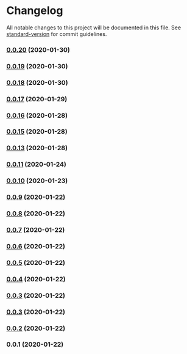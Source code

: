 # Changelog

All notable changes to this project will be documented in this file. See [standard-version](https://github.com/conventional-changelog/standard-version) for commit guidelines.

### [0.0.20](https://github.com/noiach/gateway-js/compare/v0.0.19...v0.0.20) (2020-01-30)

### [0.0.19](https://github.com/noiach/gateway-js/compare/v0.0.18...v0.0.19) (2020-01-30)

### [0.0.18](https://github.com/noiach/gateway-js/compare/v0.0.17...v0.0.18) (2020-01-30)

### [0.0.17](https://github.com/noiach/gateway-js/compare/v0.0.16...v0.0.17) (2020-01-29)

### [0.0.16](https://github.com/noiach/gateway-js/compare/v0.0.15...v0.0.16) (2020-01-28)

### [0.0.15](https://github.com/noiach/gateway-js/compare/v0.0.13...v0.0.15) (2020-01-28)

### [0.0.13](https://github.com/noiach/gateway-js/compare/v0.0.11...v0.0.13) (2020-01-28)

### [0.0.11](https://github.com/noiach/gateway-js/compare/v0.0.10...v0.0.11) (2020-01-24)

### [0.0.10](https://github.com/noiach/gateway-js/compare/v0.0.9...v0.0.10) (2020-01-23)

### [0.0.9](https://github.com/noiach/gateway-js/compare/v0.0.8...v0.0.9) (2020-01-22)

### [0.0.8](https://github.com/noiach/gateway-js/compare/v0.0.7...v0.0.8) (2020-01-22)

### [0.0.7](https://github.com/noiach/gateway-js/compare/v0.0.6...v0.0.7) (2020-01-22)

### [0.0.6](https://github.com/noiach/gateway-js/compare/v0.0.5...v0.0.6) (2020-01-22)

### [0.0.5](https://github.com/noiach/gateway-js/compare/v0.0.4...v0.0.5) (2020-01-22)

### [0.0.4](https://github.com/noiach/gateway-js/compare/v0.0.2...v0.0.4) (2020-01-22)

### [0.0.3](https://github.com/noiach/gateway-js/compare/v0.0.2...v0.0.3) (2020-01-22)

### [0.0.3](https://github.com/noiach/gateway-js/compare/v0.0.2...v0.0.3) (2020-01-22)

### [0.0.2](https://github.com/noiach/gateway-js/compare/v0.0.1...v0.0.2) (2020-01-22)

### 0.0.1 (2020-01-22)

